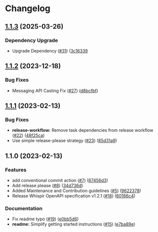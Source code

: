 # Changelog

## [1.1.3](https://github.com/whispir/whispir-java/compare/v1.1.2...v1.1.3) (2025-03-26)

### Dependency Upgrade

* Upgrade Dependency ([#31](https://github.com/whispir/whispir-java/pull/31)) ([3c16339](https://github.com/whispir/whispir-java/pull/31/commits/3c16339d49bd5c555cf1582ec8b3504d22f7bda3)

## [1.1.2](https://github.com/whispir/whispir-java/compare/v1.1.1...v1.1.2) (2023-12-18)

### Bug Fixes

* Messaging API Casting Fix ([#27](https://github.com/whispir/whispir-java/issues/27)) ([d8bcfbf](https://github.com/whispir/whispir-java/commit/d8bcfbf3bb51b958a6b0522cbbf0571578afb3b2))

## [1.1.1](https://github.com/whispir/whispir-java/compare/v1.1.0...v1.1.1) (2023-02-13)


### Bug Fixes

* **release-workflow:** Remove task dependencies from release workflow ([#22](https://github.com/whispir/whispir-java/issues/22)) ([48f25ca](https://github.com/whispir/whispir-java/commit/48f25ca5c837b6c57c3eced7402dc598d99e1f08))
* Use simple release-please strategy ([#23](https://github.com/whispir/whispir-java/issues/23)) ([85d31a9](https://github.com/whispir/whispir-java/commit/85d31a940c461f69ce3e76df035f382b5ba4d132))

## 1.1.0 (2023-02-13)


### Features

* add conventional commit action ([#7](https://github.com/whispir/whispir-java/issues/7)) ([67456d3](https://github.com/whispir/whispir-java/commit/67456d3986f05fd811e687c6a8c0f8da36511d08))
* Add release please ([#8](https://github.com/whispir/whispir-java/issues/8)) ([34d736d](https://github.com/whispir/whispir-java/commit/34d736d6fec5253ad744e4d178d62d2685bbda39))
* Added Maintenance and Contribution guidelines ([#5](https://github.com/whispir/whispir-java/issues/5)) ([9622378](https://github.com/whispir/whispir-java/commit/96223782c87d7162ba7b95ddb0e44883ef80746d))
* Release Whispir OpenAPI specification v1.2.1 ([#18](https://github.com/whispir/whispir-java/issues/18)) ([60186c4](https://github.com/whispir/whispir-java/commit/60186c4b6aef4ca22322f94040923a0ec55b4997))


### Documentation

* Fix readme typo ([#19](https://github.com/whispir/whispir-java/issues/19)) ([e0bb5d6](https://github.com/whispir/whispir-java/commit/e0bb5d6660245c0bea4b0a0b4c56f62aa3f7af83))
* **readme:** Simplify getting started instructions ([#15](https://github.com/whispir/whispir-java/issues/15)) ([e7ba89e](https://github.com/whispir/whispir-java/commit/e7ba89ea873fa4904aedd67366d02230a66e5d05))

